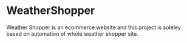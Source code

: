# WeatherShopper
Weather Shopper is an ecommerce website and this project is soleley based on automation of whole weather shopper site.
